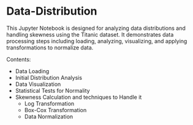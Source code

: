 # Data-Distribution
This Jupyter Notebook is designed for analyzing data distributions and handling skewness using the Titanic dataset. It demonstrates data processing steps including loading, analyzing, visualizing, and applying transformations to normalize data.

Contents:
- Data Loading
- Initial Distribution Analysis
- Data Visualization
- Statistical Tests for Normality
- Skewness Calculation and techniques to Handle it
  - Log Transformation
  - Box-Cox Transformation
  - Data Normalization
